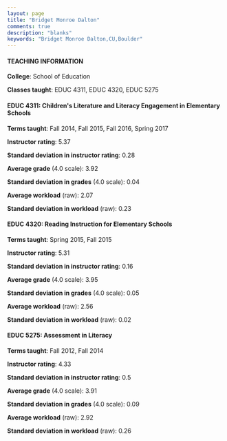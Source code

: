 ```yaml
---
layout: page
title: "Bridget Monroe Dalton" 
comments: true
description: "blanks"
keywords: "Bridget Monroe Dalton,CU,Boulder"
---
```

<head>
<script src="https://ajax.googleapis.com/ajax/libs/jquery/2.1.3/jquery.min.js"></script>
<script src="https://dl.dropboxusercontent.com/s/pc42nxpaw1ea4o9/highcharts.js?dl=0"></script>
<!-- <script src="../assets/js/highcharts.js"></script> -->
<style type="text/css">@font-face {
	font-family: "Bebas Neue";
	src: url(https://www.filehosting.org/file/details/544349/BebasNeue Regular.otf) format("opentype");
	}
	h1.Bebas { 
		font-family: "Bebas Neue", Verdana, Tahoma;
	}
</style>
</head>
	   
#### TEACHING INFORMATION

**College**: School of Education

**Classes taught**: EDUC 4311, EDUC 4320, EDUC 5275

#### EDUC 4311: Children's Literature and Literacy Engagement in Elementary Schools

**Terms taught**: Fall 2014, Fall 2015, Fall 2016, Spring 2017

**Instructor rating**: 5.37

**Standard deviation in instructor rating**: 0.28

**Average grade** (4.0 scale): 3.92

**Standard deviation in grades** (4.0 scale): 0.04

**Average workload** (raw): 2.07

**Standard deviation in workload** (raw): 0.23

#### EDUC 4320: Reading Instruction for Elementary Schools

**Terms taught**: Spring 2015, Fall 2015

**Instructor rating**: 5.31

**Standard deviation in instructor rating**: 0.16

**Average grade** (4.0 scale): 3.95

**Standard deviation in grades** (4.0 scale): 0.05

**Average workload** (raw): 2.56

**Standard deviation in workload** (raw): 0.02

#### EDUC 5275: Assessment in Literacy

**Terms taught**: Fall 2012, Fall 2014

**Instructor rating**: 4.33

**Standard deviation in instructor rating**: 0.5

**Average grade** (4.0 scale): 3.91

**Standard deviation in grades** (4.0 scale): 0.09

**Average workload** (raw): 2.92

**Standard deviation in workload** (raw): 0.26

